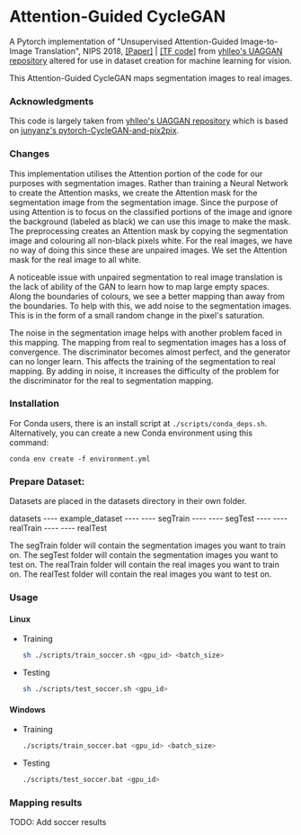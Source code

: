 # Attention-Guided CycleGAN

A Pytorch implementation of "Unsupervised Attention-Guided Image-to-Image Translation", NIPS 2018, [[Paper]](https://arxiv.org/pdf/1806.02311.pdf) | [[TF code]](https://github.com/AlamiMejjati/Unsupervised-Attention-guided-Image-to-Image-Translation) from [yhlleo's UAGGAN repository](https://github.com/yhlleo/uaggan) altered for use in dataset creation for machine learning for vision.

This Attention-Guided CycleGAN maps segmentation images to real images.

### Acknowledgments

This code is largely taken from [yhlleo's UAGGAN repository](https://github.com/yhlleo/uaggan) which is based on [junyanz's pytorch-CycleGAN-and-pix2pix](https://github.com/junyanz/pytorch-CycleGAN-and-pix2pix).

### Changes

This implementation utilises the Attention portion of the code for our purposes with segmentation images. Rather than training a Neural Network to create the Attention masks, we create the Attention mask for the segmentation image from the segmentation image. Since the purpose of using Attention is to focus on the classified portions of the image and ignore the background (labeled as black) we can use this image to make the mask. The preprocessing creates an Attention mask by copying the segmentation image and colouring all non-black pixels white. For the real images, we have no way of doing this since these are unpaired images. We set the Attention mask for the real image to all white.

A noticeable issue with unpaired segmentation to real image translation is the lack of ability of the GAN to learn how to map large empty spaces. Along the boundaries of colours, we see a better mapping than away from the boundaries. To help with this, we add noise to the segmentation images. This is in the form of a small random change in the pixel's saturation.

The noise in the segmentation image helps with another problem faced in this mapping. The mapping from real to segmentation images has a loss of convergence. The discriminator becomes almost perfect, and the generator can no longer learn. This affects the training of the segmentation to real mapping. By adding in noise, it increases the difficulty of the problem for the discriminator for the real to segmentation mapping.

### Installation

For Conda users, there is an install script at `./scripts/conda_deps.sh`. Alternatively, you can create a new Conda environment using this command:

```
conda env create -f environment.yml
```

### Prepare Dataset:

Datasets are placed in the datasets directory in their own folder.

datasets
---- example_dataset
---- ---- segTrain
---- ---- segTest
---- ---- realTrain
---- ---- realTest

The segTrain folder will contain the segmentation images you want to train on.
The segTest folder will contain the segmentation images you want to test on.
The realTrain folder will contain the real images you want to train on.
The realTest folder will contain the real images you want to test on.

### Usage

#### Linux

- Training

  ```bash
  sh ./scripts/train_soccer.sh <gpu_id> <batch_size>
  ```

- Testing

  ```bash
  sh ./scripts/test_soccer.sh <gpu_id>
  ```

#### Windows

- Training

  ```bash
  ./scripts/train_soccer.bat <gpu_id> <batch_size>
  ```

- Testing

  ```bash
  ./scripts/test_soccer.bat <gpu_id>
  ```

### Mapping results

TODO: Add soccer results
